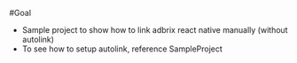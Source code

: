 #Goal
- Sample project to show how to link adbrix react native manually (without autolink)
- To see how to setup autolink, reference SampleProject